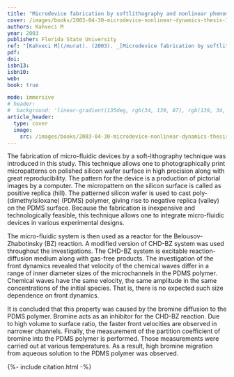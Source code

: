 ```yaml
---
title: "Microdevice fabrication by softlithography and nonlinear phenomena in microchannels"
cover: /images/books/2003-04-30-microdevice-nonlinear-dynamics-thesis-1.png
authors: Kahveci M
year: 2003
publisher: Florida State University
ref: "[Kahveci M](/murat). (2003). _[Microdevice fabrication by softlithography and nonlinear phenomena in microchannels](/asz)_. Master’s thesis, Florida State University, Tallahassee, Florida, USA."
pdf:
doi: 
isbn13:
isbn10:
web:
book: true

mode: immersive
# header:
#  background: 'linear-gradient(135deg, rgb(34, 139, 87), rgb(139, 34, 139))' 
article_header:
  type: cover
  image:
    src: /images/books/2003-04-30-microdevice-nonlinear-dynamics-thesis-1.png
---
```


The fabrication of micro-fluidic devices by a soft-lithography technique was introduced in this study. This technique allows one to photographically print micropatterns on polished silicon wafer surface in high precision along with great reproducibility. The pattern for the device is a production of pictorial images by a computer. The micropattern on the silicon surface is called as positive replica (hill). The patterned silicon wafer is used to cast poly-(dimethylsiloxane) (PDMS) polymer, giving rise to negative replica (valley) on the PDMS surface. Because the fabrication is inexpensive and technologically feasible, this technique allows one to integrate micro-fluidic devices in various experimental designs.

The micro-fluidic system is then used as a reactor for the Belousov-Zhabotinsky (BZ) reaction. A modified version of CHD-BZ system was used throughout the investigations. The CHD-BZ system is excitable reaction-diffusion medium along with gas-free products. The investigation of the front dynamics revealed that velocity of the chemical waves differ in a range of inner diameter sizes of the microchannels in the PDMS polymer. Chemical waves have the same velocity, the same amplitude in the same concentrations of the initial species. That is, there is no expected such size dependence on front dynamics.

It is concluded that this property was caused by the bromine diffusion to the PDMS polymer. Bromine acts as an inhibitor for the CHD-BZ reaction. Due to high volume to surface ratio, the faster front velocities are observed in narrower channels. Finally, the measurement of the partition coefficient of bromine into the PDMS polymer is performed. Those measurements were carried out at various temperatures. As a result, high bromine migration from aqueous solution to the PDMS polymer was observed.

{%- include citation.html -%}